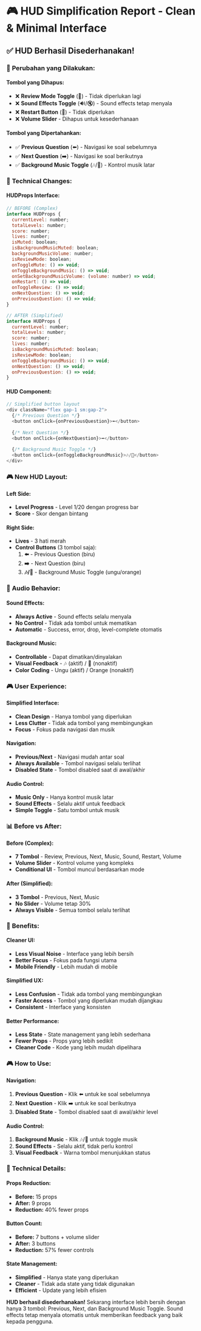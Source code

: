 # 🎮 HUD Simplification Report - Clean & Minimal Interface

## ✅ HUD Berhasil Disederhanakan!

### 🎯 **Perubahan yang Dilakukan:**

#### **Tombol yang Dihapus:**
- ❌ **Review Mode Toggle** (📖) - Tidak diperlukan lagi
- ❌ **Sound Effects Toggle** (🔊/🔇) - Sound effects tetap menyala
- ❌ **Restart Button** (🔄) - Tidak diperlukan
- ❌ **Volume Slider** - Dihapus untuk kesederhanaan

#### **Tombol yang Dipertahankan:**
- ✅ **Previous Question** (⬅️) - Navigasi ke soal sebelumnya
- ✅ **Next Question** (➡️) - Navigasi ke soal berikutnya
- ✅ **Background Music Toggle** (🎶/🎵) - Kontrol musik latar

### 🔧 **Technical Changes:**

#### **HUDProps Interface:**
```javascript
// BEFORE (Complex)
interface HUDProps {
  currentLevel: number;
  totalLevels: number;
  score: number;
  lives: number;
  isMuted: boolean;
  isBackgroundMusicMuted: boolean;
  backgroundMusicVolume: number;
  isReviewMode: boolean;
  onToggleMute: () => void;
  onToggleBackgroundMusic: () => void;
  onSetBackgroundMusicVolume: (volume: number) => void;
  onRestart: () => void;
  onToggleReview: () => void;
  onNextQuestion: () => void;
  onPreviousQuestion: () => void;
}

// AFTER (Simplified)
interface HUDProps {
  currentLevel: number;
  totalLevels: number;
  score: number;
  lives: number;
  isBackgroundMusicMuted: boolean;
  isReviewMode: boolean;
  onToggleBackgroundMusic: () => void;
  onNextQuestion: () => void;
  onPreviousQuestion: () => void;
}
```

#### **HUD Component:**
```javascript
// Simplified button layout
<div className="flex gap-1 sm:gap-2">
  {/* Previous Question */}
  <button onClick={onPreviousQuestion}>⬅️</button>
  
  {/* Next Question */}
  <button onClick={onNextQuestion}>➡️</button>
  
  {/* Background Music Toggle */}
  <button onClick={onToggleBackgroundMusic}>🎶/🎵</button>
</div>
```

### 🎮 **New HUD Layout:**

#### **Left Side:**
- **Level Progress** - Level 1/20 dengan progress bar
- **Score** - Skor dengan bintang

#### **Right Side:**
- **Lives** - 3 hati merah
- **Control Buttons** (3 tombol saja):
  1. **⬅️** - Previous Question (biru)
  2. **➡️** - Next Question (biru)
  3. **🎶/🎵** - Background Music Toggle (ungu/orange)

### 🎯 **Audio Behavior:**

#### **Sound Effects:**
- **Always Active** - Sound effects selalu menyala
- **No Control** - Tidak ada tombol untuk mematikan
- **Automatic** - Success, error, drop, level-complete otomatis

#### **Background Music:**
- **Controllable** - Dapat dimatikan/dinyalakan
- **Visual Feedback** - 🎶 (aktif) / 🎵 (nonaktif)
- **Color Coding** - Ungu (aktif) / Orange (nonaktif)

### 🎮 **User Experience:**

#### **Simplified Interface:**
- **Clean Design** - Hanya tombol yang diperlukan
- **Less Clutter** - Tidak ada tombol yang membingungkan
- **Focus** - Fokus pada navigasi dan musik

#### **Navigation:**
- **Previous/Next** - Navigasi mudah antar soal
- **Always Available** - Tombol navigasi selalu terlihat
- **Disabled State** - Tombol disabled saat di awal/akhir

#### **Audio Control:**
- **Music Only** - Hanya kontrol musik latar
- **Sound Effects** - Selalu aktif untuk feedback
- **Simple Toggle** - Satu tombol untuk musik

### 📊 **Before vs After:**

#### **Before (Complex):**
- **7 Tombol** - Review, Previous, Next, Music, Sound, Restart, Volume
- **Volume Slider** - Kontrol volume yang kompleks
- **Conditional UI** - Tombol muncul berdasarkan mode

#### **After (Simplified):**
- **3 Tombol** - Previous, Next, Music
- **No Slider** - Volume tetap 30%
- **Always Visible** - Semua tombol selalu terlihat

### 🚀 **Benefits:**

#### **Cleaner UI:**
- **Less Visual Noise** - Interface yang lebih bersih
- **Better Focus** - Fokus pada fungsi utama
- **Mobile Friendly** - Lebih mudah di mobile

#### **Simplified UX:**
- **Less Confusion** - Tidak ada tombol yang membingungkan
- **Faster Access** - Tombol yang diperlukan mudah dijangkau
- **Consistent** - Interface yang konsisten

#### **Better Performance:**
- **Less State** - State management yang lebih sederhana
- **Fewer Props** - Props yang lebih sedikit
- **Cleaner Code** - Kode yang lebih mudah dipelihara

### 🎮 **How to Use:**

#### **Navigation:**
1. **Previous Question** - Klik ⬅️ untuk ke soal sebelumnya
2. **Next Question** - Klik ➡️ untuk ke soal berikutnya
3. **Disabled State** - Tombol disabled saat di awal/akhir level

#### **Audio Control:**
1. **Background Music** - Klik 🎶/🎵 untuk toggle musik
2. **Sound Effects** - Selalu aktif, tidak perlu kontrol
3. **Visual Feedback** - Warna tombol menunjukkan status

### 🔧 **Technical Details:**

#### **Props Reduction:**
- **Before:** 15 props
- **After:** 9 props
- **Reduction:** 40% fewer props

#### **Button Count:**
- **Before:** 7 buttons + volume slider
- **After:** 3 buttons
- **Reduction:** 57% fewer controls

#### **State Management:**
- **Simplified** - Hanya state yang diperlukan
- **Cleaner** - Tidak ada state yang tidak digunakan
- **Efficient** - Update yang lebih efisien

**HUD berhasil disederhanakan!** Sekarang interface lebih bersih dengan hanya 3 tombol: Previous, Next, dan Background Music Toggle. Sound effects tetap menyala otomatis untuk memberikan feedback yang baik kepada pengguna.
